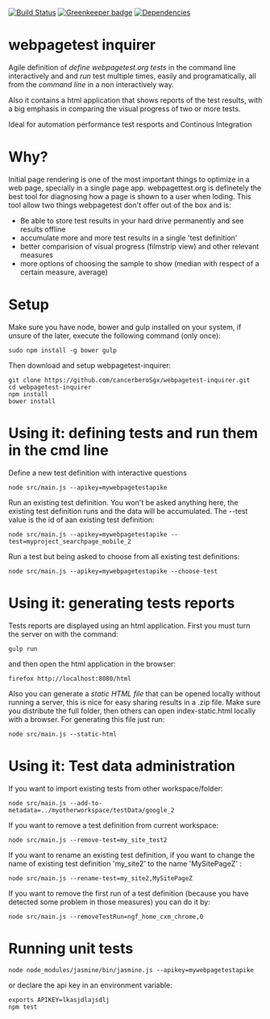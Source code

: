 [![Build Status](https://travis-ci.org/cancerberoSgx/webpagetest-inquirer.png?branch=master)](https://travis-ci.org/cancerberoSgx/webpagetest-inquirer)
[![Greenkeeper badge](https://badges.greenkeeper.io/cancerberoSgx/webpagetest-inquirer.svg)](https://greenkeeper.io/)
[![Dependencies](https://david-dm.org/cancerberosgx/webpagetest-inquirer.svg)](https://david-dm.org/cancerberosgx/webpagetest-inquirer)


# webpagetest inquirer

Agile definition of *define webpagetest.org tests* in the command line interactively and and *run* test multiple times, easily and programatically, all from the *command line* in a non interactively way.

Also it contains a html application that shows reports of the test results, with a big emphasis in comparing the visual progress of two or more tests.

Ideal for automation performance test resports and Continous Integration


# Why?

Initial page rendering is one of the most important things to optimize in a web page, specially in a single page app. webpagettest.org is definetely the best tool for diagnosing how a page is shown to a user when loding. This tool allow two things webpagetest don't offer out of the box and is:

 * Be able to store test results in your hard drive permanently and see results offline
 * accumulate more and more test results in a single 'test definition'
 * better comparision of visual progress (filmstrip view) and other relevant measures
 * more options of choosing the sample to show (median with respect of a certain measure, average)



# Setup

Make sure you have node, bower and gulp installed on your system, if unsure of the later, execute the following command (only once):

	sudo npm install -g bower gulp

Then download and setup webpagetest-inquirer:

	git clone https://github.com/cancerberoSgx/webpagetest-inquirer.git
	cd webpagetest-inquirer
	npm install
	bower install


# Using it: defining tests and run them in the cmd line

Define a new test definition with interactive questions

	node src/main.js --apikey=mywebpagetestapike

Run an existing test definition. You won't be asked anything here, the existing test definition runs and the data will be accumulated. The --test value is the id of aan existing test definition:

	node src/main.js --apikey=mywebpagetestapike --test=myproject_searchpage_mobile_2

Run a test but being asked to choose from all existing test definitions:

	node src/main.js --apikey=mywebpagetestapike --choose-test




# Using it: generating tests reports

Tests reports are displayed using an html application. First you must turn the server on with the command:

	gulp run

and then open the html application in the browser:

	firefox http://localhost:8080/html

Also you can generate a *static HTML file* that can be opened locally without running a server, this is nice for easy sharing results in a .zip file. Make sure you distribute the full folder, then others can open index-static.html locally with a browser. For generating this file just run:

	node src/main.js --static-html




# Using it: Test data administration

If you want to import existing tests from other workspace/folder:

	node src/main.js --add-to-metadata=../myotherworkspace/testData/google_2

If you want to remove a test definition from current workspace:

	node src/main.js --remove-test=my_site_test2

If you want to rename an existing test definition, if you want to change the name of existing test definition 'my_site2' to the name 'MySitePageZ' :

	node src/main.js --rename-test=my_site2,MySitePageZ

If you want to remove the first run of a test definition (because you have detected some problem in those measures) you can do it by:

	node src/main.js --removeTestRun=ngf_home_cxm_chrome,0


# Running unit tests

	node node_modules/jasmine/bin/jasmine.js --apikey=mywebpagetestapike

or declare the api key in an environment variable:

	exports APIKEY=lkasjdlajsdlj
	npm test
